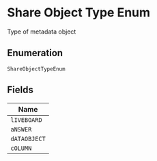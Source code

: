
# Share Object Type Enum

Type of metadata object

## Enumeration

`ShareObjectTypeEnum`

## Fields

| Name |
|  --- |
| `lIVEBOARD` |
| `aNSWER` |
| `dATAOBJECT` |
| `cOLUMN` |

